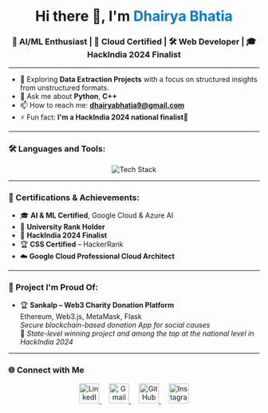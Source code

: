 <h1 align="center">Hi there 👋, I'm <span style="color:#0078D4">Dhairya Bhatia</span></h1>
<h3 align="center">🚀 AI/ML Enthusiast | 🧠 Cloud Certified | 🛠 Web Developer | 🎓 HackIndia 2024 Finalist</h3>

---

- 🧪 Exploring **Data Extraction Projects** with a focus on structured insights from unstructured formats.
- 💬 Ask me about **Python**, **C++**
- 📫 How to reach me: **dhairyabhatia9@gmail.com**
- ⚡ Fun fact: **I'm a HackIndia 2024 national finalist🚀**

---

### 🛠️ Languages and Tools:
<p align="center"> <img src="https://skillicons.dev/icons?i=python,cpp,html,css,js,mongodb,mysql,azure,fastapi,github,vscode" alt="Tech Stack" /> </p>

---

### 🧠 Certifications & Achievements:
- 🎓 **AI & ML Certified**, Google Cloud & Azure AI
- 🥇 **University Rank Holder**
- 🥈 **HackIndia 2024 Finalist** 
- 🏆 **CSS Certified** – HackerRank
- ☁️ **Google Cloud Professional Cloud Architect**

---

### 🧰 Project I'm Proud Of:

- 🏆 **Sankalp – Web3 Charity Donation Platform**  
  Ethereum, Web3.js, MetaMask, Flask  
  *Secure blockchain-based donation App for social causes*  
  🏅 *State-level winning project and among the top at the national level in HackIndia 2024*

---


### 🌐 Connect with Me

<p align="center">
  <a href="https://www.linkedin.com/in/dhairya-bhatia-7436b6288/" target="_blank" rel="noopener noreferrer">
    <img src="https://cdn.jsdelivr.net/gh/devicons/devicon/icons/linkedin/linkedin-original.svg" alt="LinkedIn" width="40" height="40"/>
  </a>
  &nbsp;&nbsp;&nbsp;
  <a href="mailto:dhairyabhatia9@gmail.com" target="_blank" rel="noopener noreferrer">
    <img src="https://img.icons8.com/fluency/48/gmail.png" alt="Gmail" width="40" height="40"/>
  </a>
  &nbsp;&nbsp;&nbsp;
  <a href="https://github.com/dhairya1509" target="_blank" rel="noopener noreferrer">
    <img src="https://cdn.jsdelivr.net/gh/devicons/devicon/icons/github/github-original.svg" alt="GitHub" width="40" height="40"/>
  </a>
  &nbsp;&nbsp;&nbsp;
  <a href="https://www.instagram.com/dhairya_0109/" target="_blank" rel="noopener noreferrer">
    <img src="https://img.icons8.com/fluency/48/instagram-new.png" alt="Instagram" width="40" height="40"/>
  </a>
</p>



